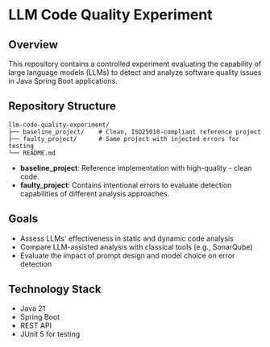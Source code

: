 # LLM Code Quality Experiment

## Overview

This repository contains a controlled experiment evaluating the capability of large language models (LLMs) to detect and
analyze software quality issues in Java Spring Boot applications.

## Repository Structure

```text
llm-code-quality-experiment/
├── baseline_project/    # Clean, ISO25010-compliant reference project
├── faulty_project/      # Same project with injected errors for testing
└── README.md
```

- **baseline_project**: Reference implementation with high-quality - clean code.
- **faulty_project**: Contains intentional errors to evaluate detection capabilities of different analysis approaches.

## Goals

- Assess LLMs' effectiveness in static and dynamic code analysis
- Compare LLM-assisted analysis with classical tools (e.g., SonarQube)
- Evaluate the impact of prompt design and model choice on error detection

## Technology Stack

- Java 21
- Spring Boot
- REST API
- JUnit 5 for testing